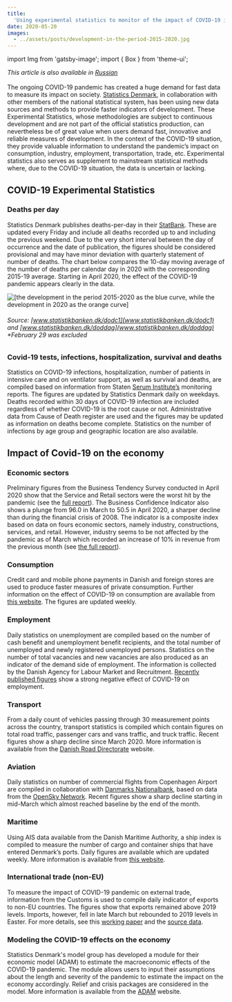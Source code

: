 ```yaml
---
title:
  'Using experimental statistics to monitor of the impact of COVID-19 in Denmark'
date: 2020-05-20
images:
  - ../assets/posts/development-in-the-period-2015-2020.jpg
---
```


import Img from 'gatsby-image'; import { Box } from 'theme-ui';

_This article is also available in
[Russian](https://raw.githubusercontent.com/UNStats/covid-19-response/master/static/using-experimental-to-monitor-the-impact-of-covid19-in-denmark-RU.pdf)_<br/><br/>The
ongoing COVID-19 pandemic has created a huge demand for fast data to measure its
impact on society. [Statistics Denmark](https://www.dst.dk/en), in collaboration
with other members of the national statistical system, has been using new data
sources and methods to provide faster indicators of development. These
Experimental Statistics, whose methodologies are subject to continuous
development and are not part of the official statistics production, can
nevertheless be of great value when users demand fast, innovative and reliable
measures of development. In the context of the COVID-19 situation, they provide
valuable information to understand the pandemic’s impact on consumption,
industry, employment, transportation, trade, etc. Experimental statistics also
serves as supplement to mainstream statistical methods where, due to the
COVID-19 situation, the data is uncertain or lacking.

## COVID-19 Experimental Statistics

### Deaths per day

Statistics Denmark publishes deaths-per-day in their
[StatBank](https://www.statistikbanken.dk/statbank5a/default.asp?w=1280). These
are updated every Friday and include all deaths recorded up to and including the
previous weekend. Due to the very short interval between the day of occurrence
and the date of publication, the figures should be considered provisional and
may have minor deviation with quarterly statement of number of deaths. The chart
below compares the 10-day moving average of the number of deaths per calendar
day in 2020 with the corresponding 2015-19 average. Starting in April 2020, the
effect of the COVID-19 pandemic appears clearly in the data.

<Box mb={3}>
<Img
fluid={props.images[0]}
title="[The development in the number of deaths per year day]"
alt="[the development in the period 2015-2020 as the blue curve, while the development in 2020 as the orange curve]"
/>
</Box>

###### Source: [www.statistikbanken.dk/dodc1](www.statistikbanken.dk/dodc1) and [www.statistikbanken.dk/doddag](www.statistikbanken.dk/doddag) \*February 29 was excluded

### Covid-19 tests, infections, hospitalization, survival and deaths

Statistics on COVID-19 infections, hospitalization, number of patients in
intensive care and on ventilator support, as well as survival and deaths, are
compiled based on information from Staten
[Serum Institute’s](https://en.ssi.dk/) monitoring reports. The figures are
updated by Statistics Denmark daily on weekdays. Deaths recorded within 30 days
of COVID-19 infection are included regardless of whether COVID-19 is the root
cause or not. Administrative data from Cause of Death register are used and the
figures may be updated as information on deaths become complete. Statistics on
the number of infections by age group and geographic location are also
available.

## Impact of Covid-19 on the economy

### Economic sectors

Preliminary figures from the Business Tendency Survey conducted in April 2020
show that the Service and Retail sectors were the worst hit by the pandemic (see
the [full report](https://www.dst.dk/ext/formid/erhverv-covid19--pdf)). The
Business Confidence Indicator also shows a plunge from 96.0 in March to 50.5 in
April 2020, a sharper decline than during the financial crisis of 2008. The
indicator is a composite index based on data on fours economic sectors, namely
industry, constructions, services, and retail. However, industry seems to be not
affected by the pandemic as of March which recorded an increase of 10% in
revenue from the previous month (see
[the full report](https://www.dst.dk/ext/formid/industriens-omsaetning-covid19--pdf)).

### Consumption

Credit card and mobile phone payments in Danish and foreign stores are used to
produce faster measures of private consumption. Further information on the
effect of COVID-19 on consumption are available from
[this website](https://research.danskebank.com/research/#/Research/articlepreview/45e07f2f-8707-4358-a09a-5eb9b79ee03f/EN).
The figures are updated weekly.

### Employment

Daily statistics on unemployment are compiled based on the number of cash
benefit and unemployment benefit recipients, and the total number of unemployed
and newly registered unemployed persons. Statistics on the number of total
vacancies and new vacancies are also produced as an indicator of the demand side
of employment. The information is collected by the Danish Agency for Labour
Market and Recruitment.
[Recently published figures](https://jobindsats.dk/jobindsats/publikationer.aspx)
show a strong negative effect of COVID-19 on employment.

### Transport

From a daily count of vehicles passing through 30 measurement points across the
country, transport statistics is compiled which contain figures on total road
traffic, passenger cars and vans traffic, and truck traffic. Recent figures show
a sharp decline since March 2020. More information is available from the
[Danish Road Directorate](http://www.vejdirektoratet.dk/side/trafikkens-udvikling-i-tal)
website.

### Aviation

Daily statistics on number of commercial flights from Copenhagen Airport are
compiled in collaboration with
[Danmarks Nationalbank](https://www.nationalbanken.dk/en), based on data from
the [OpenSky Network](http://www.opensky-network.org/). Recent figures show a
sharp decline starting in mid-March which almost reached baseline by the end of
the month.

### Maritime

Using AIS data available from the Danish Maritime Authority, a ship index is
compiled to measure the number of cargo and container ships that have entered
Denmark’s ports. Daily figures are available which are updated weekly. More
information is available from
[this website](https://www.dst.dk/da/Statistik/emner/geografi-miljoe-og-energi/infrastruktur/havne).

### International trade (non-EU)

To measure the impact of COVID-19 pandemic on external trade, information from
the Customs is used to compile daily indicator of exports to non-EU countries.
The figures show that exports remained above 2019 levels. Imports, however, fell
in late March but rebounded to 2019 levels in Easter. For more details, see this
[working paper](https://www.dst.dk/ext/formid/varehandel-udenfor-EU-covid19--pdf)
and the
[source data](<https://www.dst.dk/ext/8169583819/0/formid/Data-Indikator-for-varehandlen-med-lande-uden-for-EU-(xlsx)--xlsx>).

### Modeling the COVID-19 effects on the economy

Statistics Denmark's model group has developed a module for their economic model
(ADAM) to estimate the macroeconomic effects of the COVID-19 pandemic. The
module allows users to input their assumptions about the length and severity of
the pandemic to estimate the impact on the economy accordingly. Relief and
crisis packages are considered in the model. More information is available from
the [ADAM](https://www.dst.dk/da/Statistik/ADAM) website.
